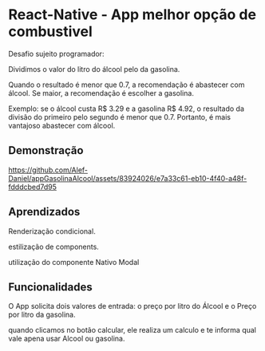 
# React-Native - App melhor opção de combustivel

Desafio sujeito programador:

Dividimos o valor do litro do álcool pelo da gasolina.


Quando o resultado é menor que 0.7, a recomendação é abastecer
com álcool. Se maior, a recomendação é escolher a gasolina.


Exemplo: se o álcool custa R$ 3.29 e a gasolina R$ 4.92, o resultado
da divisão do primeiro pelo segundo é menor que 0.7. Portanto, é
mais vantajoso abastecer com álcool.


## Demonstração




https://github.com/Alef-Daniel/appGasolinaAlcool/assets/83924026/e7a33c61-eb10-4f40-a48f-fdddcbed7d95




## Aprendizados

Renderização condicional.

estilização de components.

utilização do componente Nativo Modal


## Funcionalidades

O App solicita dois valores de entrada: o preço por litro do Álcool e o Preço por litro da gasolina.

quando clicamos no botão calcular, ele realiza um calculo e te informa qual vale apena usar Alcool ou gasolina.

